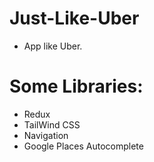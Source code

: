 # Just-Like-Uber
- App like Uber. 

# Some Libraries:
- Redux
- TailWind CSS
- Navigation
- Google Places Autocomplete
